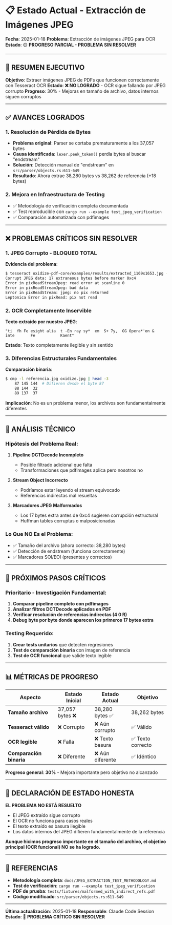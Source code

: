 # 📋 Estado Actual - Extracción de Imágenes JPEG

**Fecha**: 2025-01-18
**Problema**: Extracción de imágenes JPEG para OCR
**Estado**: 🟡 **PROGRESO PARCIAL - PROBLEMA SIN RESOLVER**

---

## 🎯 **RESUMEN EJECUTIVO**

**Objetivo**: Extraer imágenes JPEG de PDFs que funcionen correctamente con Tesseract OCR
**Estado**: **❌ NO LOGRADO** - OCR sigue fallando por JPEG corrupto
**Progreso**: 30% - Mejoras en tamaño de archivo, datos internos siguen corruptos

---

## ✅ **AVANCES LOGRADOS**

### 1. **Resolución de Pérdida de Bytes**
- **Problema original**: Parser se cortaba prematuramente a los 37,057 bytes
- **Causa identificada**: `lexer.peek_token()` perdía bytes al buscar "endstream"
- **Solución**: Detección manual de "endstream" en `src/parser/objects.rs:611-649`
- **Resultado**: Ahora extrae 38,280 bytes vs 38,262 de referencia (+18 bytes)

### 2. **Mejora en Infraestructura de Testing**
- ✅ Metodología de verificación completa documentada
- ✅ Test reproducible con `cargo run --example test_jpeg_verification`
- ✅ Comparación automatizada con pdfimages

---

## ❌ **PROBLEMAS CRÍTICOS SIN RESOLVER**

### 1. **JPEG Corrupto - BLOQUEO TOTAL**

**Evidencia del problema**:
```bash
$ tesseract oxidize-pdf-core/examples/results/extracted_1169x1653.jpg -
Corrupt JPEG data: 17 extraneous bytes before marker 0xc4
Error in pixReadStreamJpeg: read error at scanline 0
Error in pixReadStreamJpeg: bad data
Error in pixReadStream: jpeg: no pix returned
Leptonica Error in pixRead: pix not read
```

### 2. **OCR Completamente Inservible**

**Texto extraído por nuestro JPEG**:
```
"ti  fh Fe esight alia  t -En ray sy*  em  S+ 7y,  GG Opera*'on &     inte       Fe           Kaent"
```

**Estado**: Texto completamente ilegible y sin sentido

### 3. **Diferencias Estructurales Fundamentales**

**Comparación binaria**:
```bash
$ cmp -l referencia.jpg oxidize.jpg | head -3
    87 145 144  # Difieren desde el byte 87
    88 144  32
    89 137  37
```

**Implicación**: No es un problema menor, los archivos son fundamentalmente diferentes

---

## 🔬 **ANÁLISIS TÉCNICO**

### **Hipótesis del Problema Real**:

1. **Pipeline DCTDecode Incompleto**
   - Posible filtrado adicional que falta
   - Transformaciones que pdfimages aplica pero nosotros no

2. **Stream Object Incorrecto**
   - Podríamos estar leyendo el stream equivocado
   - Referencias indirectas mal resueltas

3. **Marcadores JPEG Malformados**
   - Los 17 bytes extra antes de 0xc4 sugieren corrupción estructural
   - Huffman tables corruptas o malposicionadas

### **Lo Que NO Es el Problema**:
- ✅ Tamaño del archivo (ahora correcto: 38,280 bytes)
- ✅ Detección de endstream (funciona correctamente)
- ✅ Marcadores SOI/EOI (presentes y correctos)

---

## 🎯 **PRÓXIMOS PASOS CRÍTICOS**

### **Prioritario - Investigación Fundamental**:
1. **Comparar pipeline completo con pdfimages**
2. **Analizar filtros DCTDecode aplicados en PDF**
3. **Verificar resolución de referencias indirectas (4 0 R)**
4. **Debug byte por byte donde aparecen los primeros 17 bytes extra**

### **Testing Requerido**:
1. **Crear tests unitarios** que detecten regresiones
2. **Test de comparación binaria** con imagen de referencia
3. **Test de OCR funcional** que valide texto legible

---

## 📊 **MÉTRICAS DE PROGRESO**

| Aspecto | Estado Inicial | Estado Actual | Objetivo |
|---------|---------------|---------------|----------|
| **Tamaño archivo** | 37,057 bytes ❌ | 38,280 bytes ✅ | 38,262 bytes |
| **Tesseract válido** | ❌ Corrupto | ❌ Aún corrupto | ✅ Válido |
| **OCR legible** | ❌ Falla | ❌ Texto basura | ✅ Texto correcto |
| **Comparación binaria** | ❌ Diferente | ❌ Aún diferente | ✅ Idéntico |

**Progreso general**: **30%** - Mejora importante pero objetivo no alcanzado

---

## 🚨 **DECLARACIÓN DE ESTADO HONESTA**

**EL PROBLEMA NO ESTÁ RESUELTO**

- El JPEG extraído sigue corrupto
- El OCR no funciona para casos reales
- El texto extraído es basura ilegible
- Los datos internos del JPEG difieren fundamentalmente de la referencia

**Aunque hicimos progreso importante en el tamaño del archivo, el objetivo principal (OCR funcional) NO se ha logrado.**

---

## 📝 **REFERENCIAS**

- **Metodología completa**: `docs/JPEG_EXTRACTION_TEST_METHODOLOGY.md`
- **Test de verificación**: `cargo run --example test_jpeg_verification`
- **PDF de prueba**: `tests/fixtures/malformed_with_indirect_refs.pdf`
- **Código modificado**: `src/parser/objects.rs:611-649`

---

**Última actualización**: 2025-01-18
**Responsable**: Claude Code Session
**Estado**: 🔴 **PROBLEMA CRÍTICO SIN RESOLVER**